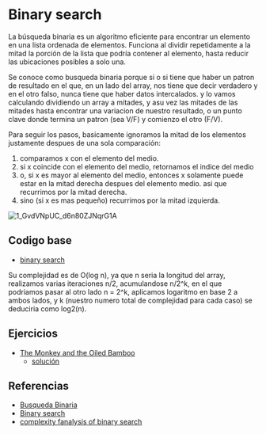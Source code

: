 # Binary search

La búsqueda binaria es un algoritmo eficiente para encontrar un elemento en una lista ordenada de elementos. Funciona al dividir repetidamente a la mitad la porción de la lista que podría contener al elemento, hasta reducir las ubicaciones posibles a solo una.

Se conoce como busqueda binaria porque si o si tiene que haber un patron de resultado en el que, en un lado del array, nos tiene que decir verdadero y en el otro falso, nunca tiene que haber datos intercalados. y lo vamos calculando dividiendo un array a mitades, y asu vez las mitades de las mitades hasta encontrar una variacion de nuestro resultado, o un punto clave donde termina un patron (sea V/F) y comienzo el otro (F/V).

Para seguir los pasos, basicamente ignoramos la mitad de los elementos justamente despues de una sola comparación: 
1. comparamos x con el elemento del medio.
2. si x coincide con el elemento del medio, retornamos el indice del medio
3. o, si x es mayor al elemento del medio, entonces x solamente puede estar en la mitad derecha despues del elemento medio. asi que recurrimos por la mitad derecha.
4. sino (si x es mas pequeño) recurrimos por la mitad izquierda.

![1_GvdVNpUC_d6n80ZJNqrG1A](https://user-images.githubusercontent.com/101950765/200099201-f6004c22-5713-4fae-a7f4-22d22dbbf227.png)

## Codigo base
- [binary search](https://github.com/dylanjitt/Algoritmica/blob/891b032b88c3ef03ec459fa61aaba87e09067457/contenido/busqueda_binaria/binarysearch.cpp)

Su complejidad es de O(log n), ya que n seria la longitud del array, realizamos varias iteraciones n/2, acumulandose n/2^k, en el que podriamos pasar al otro lado n = 2^k, aplicamos logaritmo en base 2 a ambos lados, y k (nuestro numero total de complejidad para cada caso) se deduciria como log2(n).

## Ejercicios
- [The Monkey and the Oiled Bamboo](https://vjudge.net/problem/UVA-12032)
  - [solución](https://github.com/dylanjitt/Algoritmica/blob/main/contenido/busqueda_binaria/monkeyOiledBamboo.cpp)

## Referencias 
- [Busqueda Binaria](https://es.khanacademy.org/computing/computer-science/algorithms/binary-search/a/binary-search)
- [Binary search](https://www.geeksforgeeks.org/binary-search/)
- [complexity fanalysis of binary search](https://www.geeksforgeeks.org/complexity-analysis-of-binary-search/)
